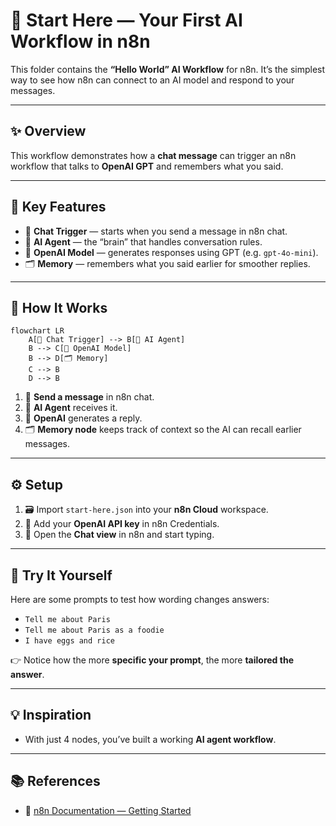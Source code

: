 # 💬 Start Here — Your First AI Workflow in n8n

This folder contains the **“Hello World” AI Workflow** for n8n.
It’s the simplest way to see how n8n can connect to an AI model and respond to your messages.

---

## ✨ Overview

This workflow demonstrates how a **chat message** can trigger an n8n workflow that talks to **OpenAI GPT** and remembers what you said.

---

## 🚀 Key Features

- 💬 **Chat Trigger** — starts when you send a message in n8n chat.
- 🧠 **AI Agent** — the “brain” that handles conversation rules.
- 🤖 **OpenAI Model** — generates responses using GPT (e.g. `gpt-4o-mini`).
- 🗂️ **Memory** — remembers what you said earlier for smoother replies.

---

## 🔄 How It Works

```mermaid
flowchart LR
    A[💬 Chat Trigger] --> B[🧠 AI Agent]
    B --> C[🤖 OpenAI Model]
    B --> D[🗂️ Memory]
    C --> B
    D --> B
```

1. 💬 **Send a message** in n8n chat.
2. 🧠 **AI Agent** receives it.
3. 🤖 **OpenAI** generates a reply.
4. 🗂️ **Memory node** keeps track of context so the AI can recall earlier messages.

---

## ⚙️ Setup

1. 🗃️ Import `start-here.json` into your **n8n Cloud** workspace.
2. 🔑 Add your **OpenAI API key** in n8n Credentials.
3. 🚀 Open the **Chat view** in n8n and start typing.

---

## 📝 Try It Yourself

Here are some prompts to test how wording changes answers:

- `Tell me about Paris`
- `Tell me about Paris as a foodie`
- `I have eggs and rice`

👉 Notice how the more **specific your prompt**, the more **tailored the answer**.

---

## 💡 Inspiration

- With just 4 nodes, you’ve built a working **AI agent workflow**.

---

## 📚 References

- 📖 [n8n Documentation — Getting Started](https://docs.n8n.io/try-it-out/quickstart/)
